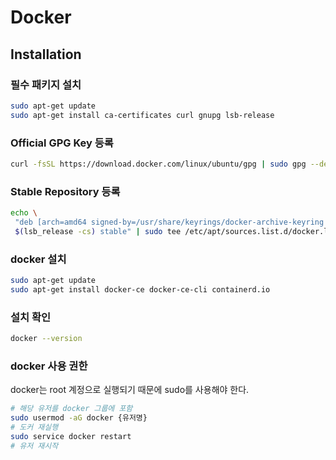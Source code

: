 # Docker

## Installation

### 필수 패키지 설치

```bash
sudo apt-get update
sudo apt-get install ca-certificates curl gnupg lsb-release
```

### Official GPG Key 등록

```bash
curl -fsSL https://download.docker.com/linux/ubuntu/gpg | sudo gpg --dearmor -o /usr/share/keyrings/docker-archive-keyring.gpg
```

### Stable Repository 등록

```bash
echo \
 "deb [arch=amd64 signed-by=/usr/share/keyrings/docker-archive-keyring.gpg] https://download.docker.com/linux/ubuntu \
 $(lsb_release -cs) stable" | sudo tee /etc/apt/sources.list.d/docker.list > /dev/null
```

### docker 설치

```bash
sudo apt-get update
sudo apt-get install docker-ce docker-ce-cli containerd.io
```

### 설치 확인

```bash
docker --version
```

### docker 사용 권한

docker는 root 계정으로 실행되기 때문에 sudo를 사용해야 한다.

```bash
# 해당 유저를 docker 그룹에 포함
sudo usermod -aG docker {유저명}
# 도커 재실행
sudo service docker restart
# 유저 재시작
```